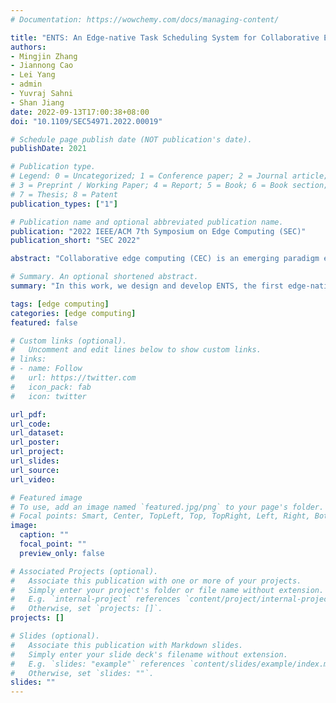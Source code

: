 ```yaml
---
# Documentation: https://wowchemy.com/docs/managing-content/

title: "ENTS: An Edge-native Task Scheduling System for Collaborative Edge Computing"
authors: 
- Mingjin Zhang 
- Jiannong Cao
- Lei Yang 
- admin
- Yuvraj Sahni
- Shan Jiang
date: 2022-09-13T17:00:38+08:00
doi: "10.1109/SEC54971.2022.00019"

# Schedule page publish date (NOT publication's date).
publishDate: 2021

# Publication type.
# Legend: 0 = Uncategorized; 1 = Conference paper; 2 = Journal article;
# 3 = Preprint / Working Paper; 4 = Report; 5 = Book; 6 = Book section;
# 7 = Thesis; 8 = Patent
publication_types: ["1"]

# Publication name and optional abbreviated publication name.
publication: "2022 IEEE/ACM 7th Symposium on Edge Computing (SEC)"
publication_short: "SEC 2022"

abstract: "Collaborative edge computing (CEC) is an emerging paradigm enabling sharing of the coupled data, computation, and networking resources among heterogeneous geo-distributed edge nodes. Recently, there has been a trend to orchestrate and schedule containerized application workloads in CEC, while Kubernetes has become the de-facto standard broadly adopted by the industry and academia. However, Kubernetes is not preferable for CEC because its design is not dedicated to edge computing and neglects the unique features of edge nativeness. More specifically, Kubernetes primarily ensures resource provision of workloads while neglecting the performance requirements of edge-native applications, such as throughput and latency. Furthermore, Kubernetes neglects the inner dependencies of edge-native applications and fails to consider data locality and networking resources, leading to inferior performance. In this work, we design and develop ENTS, the first edge-native task scheduling system, to manage the distributed edge resources and facilitate efficient task scheduling to optimize the performance of edge-native applications. ENTS extends Kubernetes with the unique ability to collaboratively schedule computation and networking resources by comprehensively considering job profile and resource status. We showcase the superior efficacy of ENTS with a case study on data streaming applications. We mathematically formulate a joint task allocation and flow scheduling problem that maximizes the job throughput. We design two novel online scheduling algorithms to optimally decide the task allocation, bandwidth allocation, and flow routing policies. The extensive experiments on a real-world edge video analytics application show that ENTS achieves 43% -220% higher average job throughput compared with the state-of-the-art."

# Summary. An optional shortened abstract.
summary: "In this work, we design and develop ENTS, the first edge-native task scheduling system, to manage the distributed edge resources and facilitate efficient task scheduling to optimize the performance of edge-native applications. ENTS extends Kubernetes with the unique ability to collaboratively schedule computation and networking resources by comprehensively considering job profile and resource status."

tags: [edge computing]
categories: [edge computing]
featured: false

# Custom links (optional).
#   Uncomment and edit lines below to show custom links.
# links:
# - name: Follow
#   url: https://twitter.com
#   icon_pack: fab
#   icon: twitter

url_pdf:
url_code:
url_dataset:
url_poster:
url_project:
url_slides:
url_source:
url_video:

# Featured image
# To use, add an image named `featured.jpg/png` to your page's folder. 
# Focal points: Smart, Center, TopLeft, Top, TopRight, Left, Right, BottomLeft, Bottom, BottomRight.
image:
  caption: ""
  focal_point: ""
  preview_only: false

# Associated Projects (optional).
#   Associate this publication with one or more of your projects.
#   Simply enter your project's folder or file name without extension.
#   E.g. `internal-project` references `content/project/internal-project/index.md`.
#   Otherwise, set `projects: []`.
projects: []

# Slides (optional).
#   Associate this publication with Markdown slides.
#   Simply enter your slide deck's filename without extension.
#   E.g. `slides: "example"` references `content/slides/example/index.md`.
#   Otherwise, set `slides: ""`.
slides: ""
---
```

